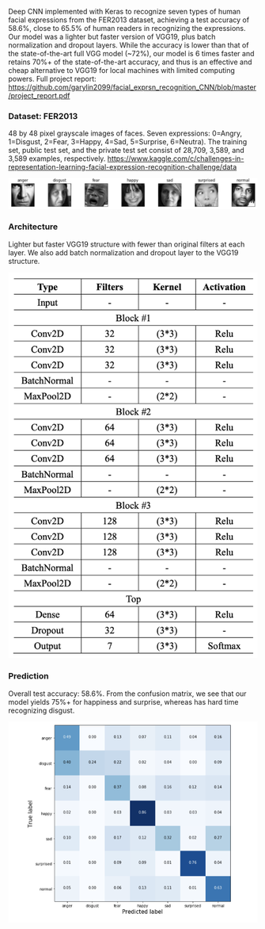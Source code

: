 Deep CNN implemented with Keras to recognize seven types of human facial expressions from the FER2013 dataset, achieving a test accuracy of 58.6%, close to 65.5% of human readers in recognizing the expressions. Our model was a lighter but faster version of VGG19, plus batch normalization and dropout layers. While the accuracy is lower than that of the state-of-the-art full VGG model (~72%), our model is 6 times faster and retains 70%+ of the state-of-the-art accuracy, and thus is an effective and cheap alternative to VGG19 for local machines with limited computing powers. Full project report: https://github.com/garylin2099/facial_exprsn_recognition_CNN/blob/master/project_report.pdf

### Dataset: FER2013
48 by 48 pixel grayscale images of faces. Seven expressions: 0=Angry, 1=Disgust, 2=Fear, 3=Happy, 4=Sad, 5=Surprise, 6=Neutra). The training set, public test set, and the private test set consist of 28,709, 3,589, and 3,589 examples, respectively. https://www.kaggle.com/c/challenges-in-representation-learning-facial-expression-recognition-challenge/data

![image example](/img/eg_img.png)

### Architecture
Lighter but faster VGG19 structure with fewer than original filters at each layer. We also add batch normalization and dropout layer to the VGG19 structure.

![CNN architecture](/img/archtct.png)

### Prediction
Overall test accuracy: 58.6%. From the confusion matrix, we see that our model yields 75%+ for happiness and surprise, whereas has hard time recognizing disgust.

![confusion matrix](/img/cm.png)
